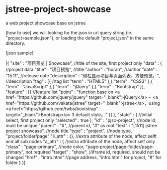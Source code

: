 # jstree-project-showcase
a web project showcase base on jstree

[how to use]
we will looking for the json in url query string (ie. "project=sample.json"), or loading the default "project.json" in the same directory.

[json sample]

[{
  "site"          : "项目预览 | Showcase",                        //title of the site, first project only
  "data"          : {                                             //project data
    "title"       : "项目预览",                                   //title
    "author"      : "horan",                                      //author
    "date"        : "15.11",                                      //release date
    "description" : "侧栏显示项目与页面列表，方便预览。",         //description
    "tag"         : [{                                            //tag list
      "term"      : "HTML5"
	},{
      "term"      : "CSS3"
	},{
      "term"      : "JavaScript"
	},{
      "term"      : "jQuery"
	},{
      "term"      : "Bootstrap"
    }],
    "feature"     : [{                                            //feature list
      "point"     : "function base on <a href=\"https:\/\/github.com\/jquery\/jquery\" target=\"_blank\">jQuery<\/a> + <a href=\"https:\/\/github.com\/vakata\/jstree\" target=\"_blank\">jstree<\/a>，using <a href=\"https:\/\/github.com\/twbs\/bootstrap\" target=\"_blank\">Bootstrap<\/a> 3 default style。"
    }]
  },
  "state"         : {                                             //initial select, first project only
    "selected"    : true
  },
  "id"            : "pjsc-project",                               //node id, must be unique
  "parent"        : "#",                                          //parent id, "#" as root
  "text"          : "[1511] jstree project showcase",             //node title
  "type"          : "project",                                    //node type, "project/folder/page"
  "li_attr"       : {},                                           //extra attribute of the node, affect selft and all sub nodes
  "a_attr"        : {                                             //extra attribute of the node, affect self only
    "class"       : "page-primary",                               //node color, "page-project/page-folder/page-primary", not required
    "target"      : "show",                                       //iframe id, required, should not be changed
    "href"        : "intro.html"                                  //page address, "intro.html" for project, "#" for folder
  }
}]
